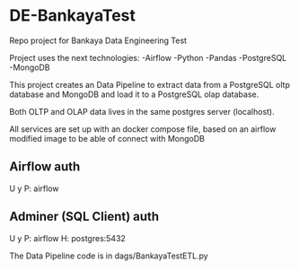 # DE-BankayaTest
Repo project for Bankaya Data Engineering Test

Project uses the next technologies:
-Airflow
-Python
-Pandas
-PostgreSQL
-MongoDB

This project creates an Data Pipeline to extract data from a PostgreSQL oltp database
and MongoDB and load it to a PostgreSQL olap database. 

Both OLTP and OLAP data lives in the same postgres server (localhost).

All services are set up with an docker compose file, based on an airflow modified image
to be able of connect with MongoDB

## Airflow auth
U y P: airflow

## Adminer (SQL Client) auth
U y P: airflow
H: postgres:5432

The Data Pipeline code is in dags/BankayaTestETL.py



